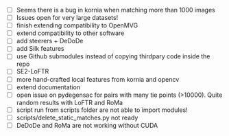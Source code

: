 - [ ] Seems there is a bug in kornia when matching more than 1000 images
- [ ] Issues open for very large datasets!
- [ ] finish extending compatibility to OpenMVG
- [ ] extend compatibility to other software
- [ ] add steerers + DeDoDe
- [ ] add Silk features
- [ ] use Github submodules instead of copying thirdpary code inside the repo
- [ ] SE2-LoFTR
- [ ] more hand-crafted local features from kornia and opencv
- [ ] extend documentation
- [ ] open issue on pydegensac for pairs with many tie points (>10000). Quite random results with LoFTR and RoMa
- [ ] script run from scripts folder are not able to import modules!
- [ ] scripts/delete_static_matches.py not ready
- [ ] DeDoDe and RoMa are not working without CUDA
